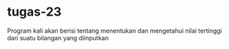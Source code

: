 # tugas-23
Program kali akan berisi tentang menentukan dan mengetahui nilai tertinggi dari suatu bilangan yang diinputkan
